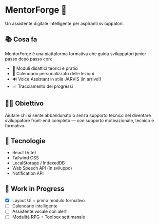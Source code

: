 # MentorForge 🧠

Un assistente digitale intelligente per aspiranti sviluppatori.

## 📚 Cosa fa

MentorForge è una piattaforma formativa che guida sviluppatori junior passo dopo passo con:

- 🧱 Moduli didattici teorici e pratici
- 📅 Calendario personalizzato delle lezioni
- 🔊 Voice Assistant in stile JARVIS (in arrivo!)
- 📈 Tracciamento dei progressi

## 👨‍🏫 Obiettivo

Aiutare chi si sente abbandonato o senza supporto tecnico nel diventare sviluppatore front-end completo — con supporto motivazionale, tecnico e formativo.

## 🧩 Tecnologie

- React (Vite)
- Tailwind CSS
- LocalStorage / IndexedDB
- Web Speech API (in sviluppo)
- Notification API

## 🚧 Work in Progress

- [x] Layout UI + primo modulo formativo
- [ ] Calendario intelligente
- [ ] Assistente vocale con alert
- [ ] Modalità RPG + Toolbox settimanale
